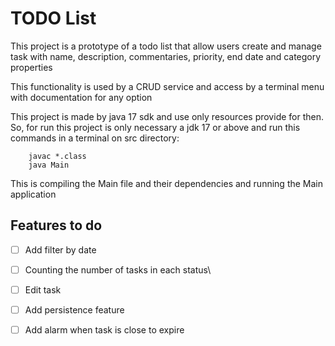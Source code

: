 # TODO List

This project is a prototype of a todo list that
allow users create and manage task with name, 
description, commentaries, priority, end date
and category properties

This functionality is used by a CRUD service and
access by a terminal menu with documentation for 
any option

This project is made by java 17 sdk and use only 
resources provide for then. So, for run this project
is only necessary a jdk 17 or above and run this 
commands in a terminal on src directory:

```
    javac *.class
    java Main
```

This is compiling the Main file and their dependencies
and running the Main application

## Features to do

- [ ] Add filter by date 
- [ ] Counting the number of tasks in each status\
- [ ] Edit task
- [ ] Add persistence feature
- [ ] Add alarm when task is close to expire


